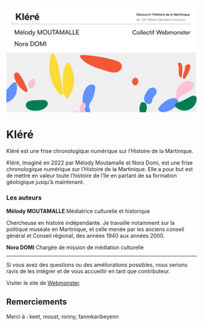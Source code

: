 ![Capture du site Internet de Kléré.](klere-vignette.png)

# Kléré

Kléré est une frise chronologique numérique sur l’Histoire de la Martinique.

Kléré, imaginé en 2022 par Mélody Moutamalle et Nora Domi, est une frise chronologique numérique sur l’Histoire de la Martinique. Elle a pour but est de mettre en valeur toute l’histoire de l’île en partant de sa formation géologique jusqu’à maintenant.

### Les auteurs

**Mélody MOUTAMALLE**
Médiatrice culturelle et historique

Chercheuse en histoire indépendante. Je travaille notamment sur la politique muséale en Martinique, et celle menée par les anciens conseil général et Conseil régional, des années 1940 aux années 2000.

**Nora DOMI**
Chargée de mission de médiation culturelle

---

Si vous avez des questions ou des améliorations possibles, nous serions ravis de les intégrer et de vous accueillir en tant que contributeur.

Visiter le site de [Webmonster](https://webmonster.tech).

## Remerciements
Merci à : keet, moust, ronny, fanmkaribeyenn
